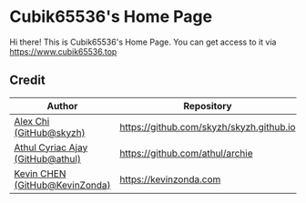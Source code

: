 # Cubik65536's Home Page

Hi there! This is Cubik65536's Home Page. You can get access to it via https://www.cubik65536.top

## Credit

| Author | Repository | License |
| ------ | ---------- | ------- |
| [Alex Chi (GitHub@skyzh)](https://github.com/skyzh/) | <https://github.com/skyzh/skyzh.github.io> | MIT |
| [Athul Cyriac Ajay (GitHub@athul)](https://github.com/athul/) | <https://github.com/athul/archie> | MIT |
| [Kevin CHEN (GitHub@KevinZonda)](https://github.com/KevinZonda) | <https://kevinzonda.com> | N/A |
